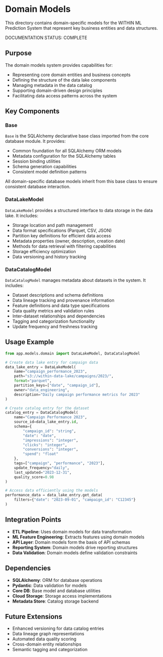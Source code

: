 # Domain Models

This directory contains domain-specific models for the WITHIN ML Prediction System that represent key business entities and data structures.

DOCUMENTATION STATUS: COMPLETE

## Purpose

The domain models system provides capabilities for:
- Representing core domain entities and business concepts
- Defining the structure of the data lake components
- Managing metadata in the data catalog
- Supporting domain-driven design principles
- Facilitating data access patterns across the system

## Key Components

### Base

`Base` is the SQLAlchemy declarative base class imported from the core database module. It provides:
- Common foundation for all SQLAlchemy ORM models
- Metadata configuration for the SQLAlchemy tables
- Session binding utilities
- Schema generation capabilities
- Consistent model definition patterns

All domain-specific database models inherit from this base class to ensure consistent database interaction.

### DataLakeModel

`DataLakeModel` provides a structured interface to data storage in the data lake. It includes:
- Storage location and path management
- Data format specifications (Parquet, CSV, JSON)
- Partition key definitions for efficient data access
- Metadata properties (owner, description, creation date)
- Methods for data retrieval with filtering capabilities
- Storage efficiency optimization
- Data versioning and history tracking

### DataCatalogModel

`DataCatalogModel` manages metadata about datasets in the system. It includes:
- Dataset descriptions and schema definitions
- Data lineage tracking and provenance information
- Feature definitions and data type specifications
- Data quality metrics and validation rules
- Inter-dataset relationships and dependencies
- Tagging and categorization functionality
- Update frequency and freshness tracking

## Usage Example

```python
from app.models.domain import DataLakeModel, DataCatalogModel

# Create data lake entry for campaign data
data_lake_entry = DataLakeModel(
    name="campaign_performance_2023",
    path="s3://within-data-lake/campaigns/2023/",
    format="parquet",
    partition_keys=["date", "campaign_id"],
    owner="data_engineering",
    description="Daily campaign performance metrics for 2023"
)

# Create catalog entry for the dataset
catalog_entry = DataCatalogModel(
    name="Campaign Performance 2023",
    source_id=data_lake_entry.id,
    schema={
        "campaign_id": "string",
        "date": "date",
        "impressions": "integer",
        "clicks": "integer",
        "conversions": "integer",
        "spend": "float"
    },
    tags=["campaign", "performance", "2023"],
    update_frequency="daily",
    last_updated="2023-12-31",
    quality_score=0.98
)

# Access data efficiently using the models
performance_data = data_lake_entry.get_data(
    filters={"date": "2023-09-01", "campaign_id": "C12345"}
)
```

## Integration Points

- **ETL Pipeline**: Uses domain models for data transformation
- **ML Feature Engineering**: Extracts features using domain models
- **API Layer**: Domain models form the basis of API schemas
- **Reporting System**: Domain models drive reporting structures
- **Data Validation**: Domain models define validation constraints

## Dependencies

- **SQLAlchemy**: ORM for database operations
- **Pydantic**: Data validation for models
- **Core DB**: Base model and database utilities
- **Cloud Storage**: Storage access implementations
- **Metadata Store**: Catalog storage backend

## Future Extensions

- Enhanced versioning for data catalog entries
- Data lineage graph representations
- Automated data quality scoring
- Cross-domain entity relationships
- Semantic tagging and categorization 